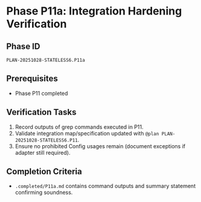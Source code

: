 # Phase P11a: Integration Hardening Verification

## Phase ID
`PLAN-20251028-STATELESS6.P11a`

## Prerequisites
- Phase P11 completed

## Verification Tasks
1. Record outputs of grep commands executed in P11.
2. Validate integration map/specification updated with `@plan PLAN-20251028-STATELESS6.P11`.
3. Ensure no prohibited Config usages remain (document exceptions if adapter still required).

## Completion Criteria
- `.completed/P11a.md` contains command outputs and summary statement confirming soundness.
